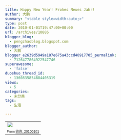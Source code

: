 ```yaml
---
title: Happy New Year! Frohes Neues Jahr!
author: 大鹏
summary: "<table style=width:auto;>"
type: post
date: 2010-01-01T19:47:00+00:00
url: /archives/10886
blogger_blog:
  - pengzhaoblog.blogspot.com
blogger_author:
  - 大鹏
blogger_e2639d5949a187e675a43ccd40917705_permalink:
  - 7126477864922547746
superawesome:
  - 'false'
duoshuo_thread_id:
  - 1360835854884405319
views:
  - 5
categories:
  - 未分类
tags:
  - 生活

---
```

<table style="width:auto;">
  <tr>
    <td>
      <a href="http://picasaweb.google.com/lh/photo/--6Rvow9lqiJ4OaxmcNagw?authkey=Gv1sRgCMfr6sqVwIrRPA&feat=embedwebsite"><img src="http://lh3.ggpht.com/_88IoH5RKg74/Sz4ah3cJrQI/AAAAAAAAAHs/-0nxaQicYBs/s144/20091231_%E5%93%88.jpg" /></a>
    </td>
  </tr>
  
  <tr>
    <td style="font-family:arial,sans-serif;font-size:11px;text-align:right;">
      From <a href="http://picasaweb.google.com/Baydap/_20100101?authkey=Gv1sRgCMfr6sqVwIrRPA&feat=embedwebsite">兜兜_20100101</a>
    </td>
  </tr>
</table>
